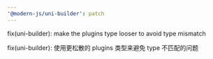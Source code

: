 ```yaml
---
'@modern-js/uni-builder': patch
---
```


fix(uni-builder): make the plugins type looser to avoid type mismatch

fix(uni-builder): 使用更松散的 plugins 类型来避免 type 不匹配的问题
